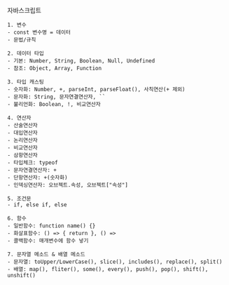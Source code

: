 자바스크립트

    1. 변수
    - const 변수명 = 데이터
    - 문법/규칙

    2. 데이터 타입
    - 기본: Number, String, Boolean, Null, Undefined
    - 참조: Object, Array, Function

    3. 타입 캐스팅
    - 숫자화: Number, +, parseInt, parseFloat(), 사칙연산(+ 제외)
    - 문자화: String, 문자연결연산자, ``
    - 불리언화: Boolean, !, 비교연산자

    4. 연산자
    - 산술연산자
    - 대입연산자
    - 논리연산자
    - 비교연산자
    - 삼항연산자
    - 타입체크: typeof
    - 문자연결연산자: +
    - 단항연산자: +(숫자화)
    - 인덱싱연산자: 오브젝트.속성, 오브젝트["속성"]

    5. 조건문
    - if, else if, else

    6. 함수
    - 일반함수: function name() {}
    - 화살표함수: () => { return }, () =>
    - 콜백함수: 매개변수에 함수 넣기

    7. 문자열 메소드 & 배열 메소드
    - 문자열: toUpper/LowerCase(), slice(), includes(), replace(), split()
    - 배열: map(), fliter(), some(), every(), push(), pop(), shift(), unshift()
